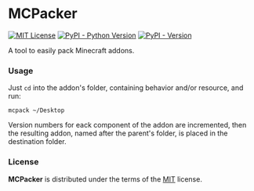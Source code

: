 # MCPacker

[![MIT License](https://img.shields.io/github/license/DidierMalenfant/MCPacker)](https://spdx.org/licenses/MIT.html) [![PyPI - Python Version](https://img.shields.io/pypi/pyversions/MCPacker.svg)](https://python.org) [![PyPI - Version](https://img.shields.io/pypi/v/MCPacker.svg)](https://pypi.org/project/MCPacker)

A tool to easily pack Minecraft addons.

### Usage

Just `cd` into the addon's folder, containing behavior and/or resource, and run:

```console
mcpack ~/Desktop
```

Version numbers for eack component of the addon are incremented, then the resulting addon, named after the parent's folder, is placed in the destination folder.

### License

**MCPacker** is distributed under the terms of the [MIT](https://spdx.org/licenses/MIT.html) license.
